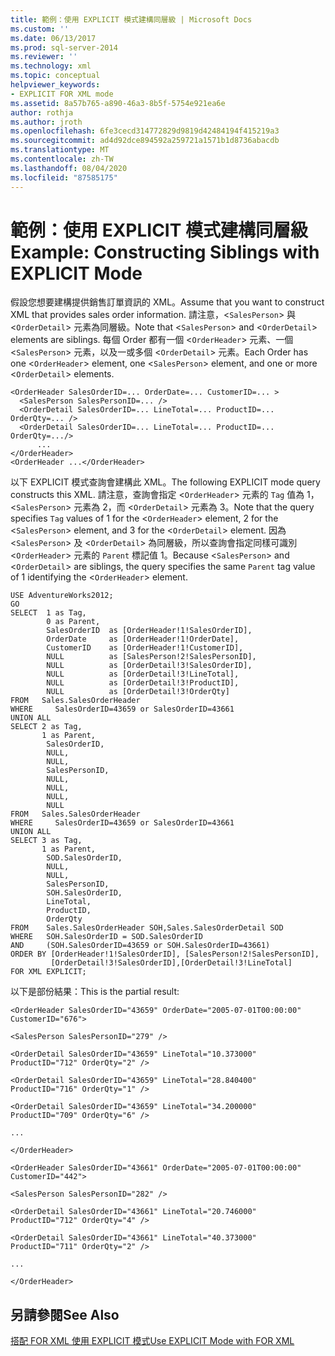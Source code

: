 ```yaml
---
title: 範例：使用 EXPLICIT 模式建構同層級 | Microsoft Docs
ms.custom: ''
ms.date: 06/13/2017
ms.prod: sql-server-2014
ms.reviewer: ''
ms.technology: xml
ms.topic: conceptual
helpviewer_keywords:
- EXPLICIT FOR XML mode
ms.assetid: 8a57b765-a890-46a3-8b5f-5754e921ea6e
author: rothja
ms.author: jroth
ms.openlocfilehash: 6fe3cecd314772829d9819d42484194f415219a3
ms.sourcegitcommit: ad4d92dce894592a259721a1571b1d8736abacdb
ms.translationtype: MT
ms.contentlocale: zh-TW
ms.lasthandoff: 08/04/2020
ms.locfileid: "87585175"
---
```

# <a name="example-constructing-siblings-with-explicit-mode"></a><span data-ttu-id="6bcee-102">範例：使用 EXPLICIT 模式建構同層級</span><span class="sxs-lookup"><span data-stu-id="6bcee-102">Example: Constructing Siblings with EXPLICIT Mode</span></span>
  <span data-ttu-id="6bcee-103">假設您想要建構提供銷售訂單資訊的 XML。</span><span class="sxs-lookup"><span data-stu-id="6bcee-103">Assume that you want to construct XML that provides sales order information.</span></span> <span data-ttu-id="6bcee-104">請注意，<`SalesPerson`> 與 <`OrderDetail`> 元素為同層級。</span><span class="sxs-lookup"><span data-stu-id="6bcee-104">Note that <`SalesPerson`> and <`OrderDetail`> elements are siblings.</span></span> <span data-ttu-id="6bcee-105">每個 Order 都有一個 <`OrderHeader`> 元素、一個 <`SalesPerson`> 元素，以及一或多個 <`OrderDetail`> 元素。</span><span class="sxs-lookup"><span data-stu-id="6bcee-105">Each Order has one <`OrderHeader`> element, one <`SalesPerson`> element, and one or more <`OrderDetail`> elements.</span></span>  
  
```  
<OrderHeader SalesOrderID=... OrderDate=... CustomerID=... >  
  <SalesPerson SalesPersonID=... />  
  <OrderDetail SalesOrderID=... LineTotal=... ProductID=... OrderQty=... />  
  <OrderDetail SalesOrderID=... LineTotal=... ProductID=... OrderQty=.../>  
      ...  
</OrderHeader>  
<OrderHeader ...</OrderHeader>  
```  
  
 <span data-ttu-id="6bcee-106">以下 EXPLICIT 模式查詢會建構此 XML。</span><span class="sxs-lookup"><span data-stu-id="6bcee-106">The following EXPLICIT mode query constructs this XML.</span></span> <span data-ttu-id="6bcee-107">請注意，查詢會指定 <`OrderHeader`> 元素的 `Tag` 值為 1，<`SalesPerson`> 元素為 2，而 <`OrderDetail`> 元素為 3。</span><span class="sxs-lookup"><span data-stu-id="6bcee-107">Note that the query specifies `Tag` values of 1 for the <`OrderHeader`> element, 2 for the <`SalesPerson`> element, and 3 for the <`OrderDetail`> element.</span></span> <span data-ttu-id="6bcee-108">因為 <`SalesPerson`> 及 <`OrderDetail`> 為同層級，所以查詢會指定同樣可識別 <`OrderHeader`> 元素的 `Parent` 標記值 1。</span><span class="sxs-lookup"><span data-stu-id="6bcee-108">Because <`SalesPerson`> and <`OrderDetail`> are siblings, the query specifies the same `Parent` tag value of 1 identifying the <`OrderHeader`> element.</span></span>  
  
```  
USE AdventureWorks2012;  
GO  
SELECT  1 as Tag,  
        0 as Parent,  
        SalesOrderID  as [OrderHeader!1!SalesOrderID],  
        OrderDate     as [OrderHeader!1!OrderDate],  
        CustomerID    as [OrderHeader!1!CustomerID],  
        NULL          as [SalesPerson!2!SalesPersonID],  
        NULL          as [OrderDetail!3!SalesOrderID],  
        NULL          as [OrderDetail!3!LineTotal],  
        NULL          as [OrderDetail!3!ProductID],  
        NULL          as [OrderDetail!3!OrderQty]  
FROM   Sales.SalesOrderHeader  
WHERE     SalesOrderID=43659 or SalesOrderID=43661  
UNION ALL   
SELECT 2 as Tag,  
       1 as Parent,  
        SalesOrderID,  
        NULL,  
        NULL,  
        SalesPersonID,    
        NULL,           
        NULL,           
        NULL,  
        NULL           
FROM   Sales.SalesOrderHeader  
WHERE     SalesOrderID=43659 or SalesOrderID=43661  
UNION ALL  
SELECT 3 as Tag,  
       1 as Parent,  
        SOD.SalesOrderID,  
        NULL,  
        NULL,  
        SalesPersonID,  
        SOH.SalesOrderID,  
        LineTotal,  
        ProductID,  
        OrderQty     
FROM    Sales.SalesOrderHeader SOH,Sales.SalesOrderDetail SOD  
WHERE   SOH.SalesOrderID = SOD.SalesOrderID  
AND     (SOH.SalesOrderID=43659 or SOH.SalesOrderID=43661)  
ORDER BY [OrderHeader!1!SalesOrderID], [SalesPerson!2!SalesPersonID],  
         [OrderDetail!3!SalesOrderID],[OrderDetail!3!LineTotal]  
FOR XML EXPLICIT;  
```  
  
 <span data-ttu-id="6bcee-109">以下是部份結果：</span><span class="sxs-lookup"><span data-stu-id="6bcee-109">This is the partial result:</span></span>  
  
 `<OrderHeader SalesOrderID="43659" OrderDate="2005-07-01T00:00:00" CustomerID="676">`  
  
 `<SalesPerson SalesPersonID="279" />`  
  
 `<OrderDetail SalesOrderID="43659" LineTotal="10.373000" ProductID="712" OrderQty="2" />`  
  
 `<OrderDetail SalesOrderID="43659" LineTotal="28.840400" ProductID="716" OrderQty="1" />`  
  
 `<OrderDetail SalesOrderID="43659" LineTotal="34.200000" ProductID="709" OrderQty="6" />`  
  
 `...`  
  
 `</OrderHeader>`  
  
 `<OrderHeader SalesOrderID="43661" OrderDate="2005-07-01T00:00:00" CustomerID="442">`  
  
 `<SalesPerson SalesPersonID="282" />`  
  
 `<OrderDetail SalesOrderID="43661" LineTotal="20.746000" ProductID="712" OrderQty="4" />`  
  
 `<OrderDetail SalesOrderID="43661" LineTotal="40.373000" ProductID="711" OrderQty="2" />`  
  
 `...`  
  
 `</OrderHeader>`  
  
## <a name="see-also"></a><span data-ttu-id="6bcee-110">另請參閱</span><span class="sxs-lookup"><span data-stu-id="6bcee-110">See Also</span></span>  
 [<span data-ttu-id="6bcee-111">搭配 FOR XML 使用 EXPLICIT 模式</span><span class="sxs-lookup"><span data-stu-id="6bcee-111">Use EXPLICIT Mode with FOR XML</span></span>](use-explicit-mode-with-for-xml.md)  
  
  
